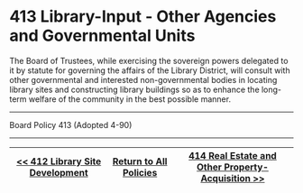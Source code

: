 # 413 Library-Input - Other Agencies and Governmental Units

The Board of Trustees, while exercising the sovereign powers delegated to it by statute for governing the affairs of the Library District, will consult with other governmental and interested non-governmental bodies in locating library sites and constructing library buildings so as to enhance the long-term welfare of the community in the best possible manner.

---

Board Policy 413 (Adopted 4-90)

---
[<< 412 Library Site Development](/policies/400-facilities-equipment/412.md) | [Return to All Policies](/policies/) | [414 Real Estate and Other Property-Acquisition >>](/policies/400-facilities-equipment/414.md)
--- | --- | ---
